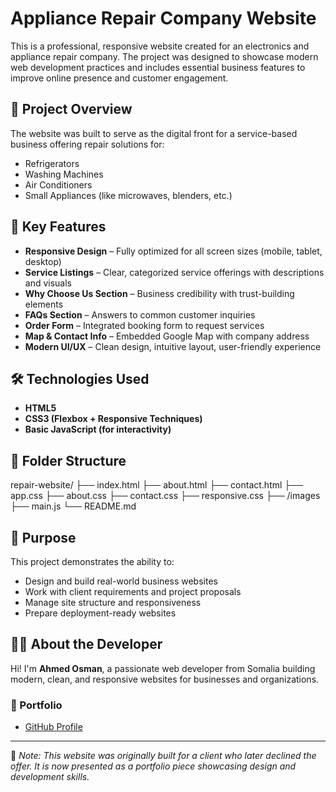 # Appliance Repair Company Website

This is a professional, responsive website created for an electronics and appliance repair company. The project was designed to showcase modern web development practices and includes essential business features to improve online presence and customer engagement.

## 🔧 Project Overview

The website was built to serve as the digital front for a service-based business offering repair solutions for:

- Refrigerators
- Washing Machines
- Air Conditioners
- Small Appliances (like microwaves, blenders, etc.)

## 🧩 Key Features

- **Responsive Design** – Fully optimized for all screen sizes (mobile, tablet, desktop)
- **Service Listings** – Clear, categorized service offerings with descriptions and visuals
- **Why Choose Us Section** – Business credibility with trust-building elements
- **FAQs Section** – Answers to common customer inquiries
- **Order Form** – Integrated booking form to request services
- **Map & Contact Info** – Embedded Google Map with company address
- **Modern UI/UX** – Clean design, intuitive layout, user-friendly experience

## 🛠️ Technologies Used

- **HTML5**
- **CSS3 (Flexbox + Responsive Techniques)**
- **Basic JavaScript (for interactivity)**

## 📁 Folder Structure

repair-website/
├── index.html
├── about.html
├── contact.html
├── app.css
├── about.css
├── contact.css
├── responsive.css
├── /images
├── main.js
└── README.md


## 🚀 Purpose

This project demonstrates the ability to:
- Design and build real-world business websites
- Work with client requirements and project proposals
- Manage site structure and responsiveness
- Prepare deployment-ready websites

## 👨‍💻 About the Developer

Hi! I'm **Ahmed Osman**, a passionate web developer from Somalia building modern, clean, and responsive websites for businesses and organizations.

### 🔗 Portfolio
- [GitHub Profile](https://github.com/ahmedkessi)

---

📌 *Note: This website was originally built for a client who later declined the offer. It is now presented as a portfolio piece showcasing design and development skills.*

